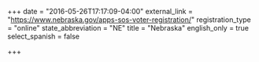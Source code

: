 +++
date = "2016-05-26T17:17:09-04:00"
external_link = "https://www.nebraska.gov/apps-sos-voter-registration/"
registration_type = "online"
state_abbreviation = "NE"
title = "Nebraska"
english_only = true
select_spanish = false

+++
